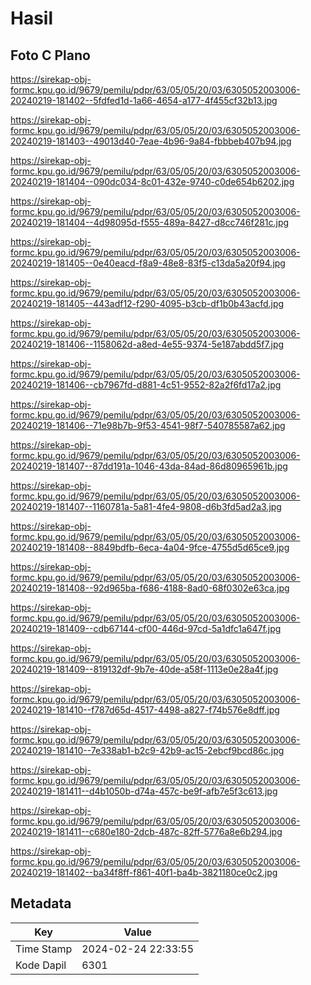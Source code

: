 # Hasil

## Foto C Plano

https://sirekap-obj-formc.kpu.go.id/9679/pemilu/pdpr/63/05/05/20/03/6305052003006-20240219-181402--5fdfed1d-1a66-4654-a177-4f455cf32b13.jpg

https://sirekap-obj-formc.kpu.go.id/9679/pemilu/pdpr/63/05/05/20/03/6305052003006-20240219-181403--49013d40-7eae-4b96-9a84-fbbbeb407b94.jpg

https://sirekap-obj-formc.kpu.go.id/9679/pemilu/pdpr/63/05/05/20/03/6305052003006-20240219-181404--090dc034-8c01-432e-9740-c0de654b6202.jpg

https://sirekap-obj-formc.kpu.go.id/9679/pemilu/pdpr/63/05/05/20/03/6305052003006-20240219-181404--4d98095d-f555-489a-8427-d8cc746f281c.jpg

https://sirekap-obj-formc.kpu.go.id/9679/pemilu/pdpr/63/05/05/20/03/6305052003006-20240219-181405--0e40eacd-f8a9-48e8-83f5-c13da5a20f94.jpg

https://sirekap-obj-formc.kpu.go.id/9679/pemilu/pdpr/63/05/05/20/03/6305052003006-20240219-181405--443adf12-f290-4095-b3cb-df1b0b43acfd.jpg

https://sirekap-obj-formc.kpu.go.id/9679/pemilu/pdpr/63/05/05/20/03/6305052003006-20240219-181406--1158062d-a8ed-4e55-9374-5e187abdd5f7.jpg

https://sirekap-obj-formc.kpu.go.id/9679/pemilu/pdpr/63/05/05/20/03/6305052003006-20240219-181406--cb7967fd-d881-4c51-9552-82a2f6fd17a2.jpg

https://sirekap-obj-formc.kpu.go.id/9679/pemilu/pdpr/63/05/05/20/03/6305052003006-20240219-181406--71e98b7b-9f53-4541-98f7-540785587a62.jpg

https://sirekap-obj-formc.kpu.go.id/9679/pemilu/pdpr/63/05/05/20/03/6305052003006-20240219-181407--87dd191a-1046-43da-84ad-86d80965961b.jpg

https://sirekap-obj-formc.kpu.go.id/9679/pemilu/pdpr/63/05/05/20/03/6305052003006-20240219-181407--1160781a-5a81-4fe4-9808-d6b3fd5ad2a3.jpg

https://sirekap-obj-formc.kpu.go.id/9679/pemilu/pdpr/63/05/05/20/03/6305052003006-20240219-181408--8849bdfb-6eca-4a04-9fce-4755d5d65ce9.jpg

https://sirekap-obj-formc.kpu.go.id/9679/pemilu/pdpr/63/05/05/20/03/6305052003006-20240219-181408--92d965ba-f686-4188-8ad0-68f0302e63ca.jpg

https://sirekap-obj-formc.kpu.go.id/9679/pemilu/pdpr/63/05/05/20/03/6305052003006-20240219-181409--cdb67144-cf00-446d-97cd-5a1dfc1a647f.jpg

https://sirekap-obj-formc.kpu.go.id/9679/pemilu/pdpr/63/05/05/20/03/6305052003006-20240219-181409--819132df-9b7e-40de-a58f-1113e0e28a4f.jpg

https://sirekap-obj-formc.kpu.go.id/9679/pemilu/pdpr/63/05/05/20/03/6305052003006-20240219-181410--f787d65d-4517-4498-a827-f74b576e8dff.jpg

https://sirekap-obj-formc.kpu.go.id/9679/pemilu/pdpr/63/05/05/20/03/6305052003006-20240219-181410--7e338ab1-b2c9-42b9-ac15-2ebcf9bcd86c.jpg

https://sirekap-obj-formc.kpu.go.id/9679/pemilu/pdpr/63/05/05/20/03/6305052003006-20240219-181411--d4b1050b-d74a-457c-be9f-afb7e5f3c613.jpg

https://sirekap-obj-formc.kpu.go.id/9679/pemilu/pdpr/63/05/05/20/03/6305052003006-20240219-181411--c680e180-2dcb-487c-82ff-5776a8e6b294.jpg

https://sirekap-obj-formc.kpu.go.id/9679/pemilu/pdpr/63/05/05/20/03/6305052003006-20240219-181402--ba34f8ff-f861-40f1-ba4b-3821180ce0c2.jpg


## Metadata

| Key        | Value               |
| ---------- | ------------------- |
| Time Stamp | 2024-02-24 22:33:55 |
| Kode Dapil | 6301                |



